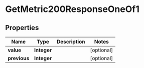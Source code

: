 

# GetMetric200ResponseOneOf1


## Properties

| Name | Type | Description | Notes |
|------------ | ------------- | ------------- | -------------|
|**value** | **Integer** |  |  [optional] |
|**previous** | **Integer** |  |  [optional] |



